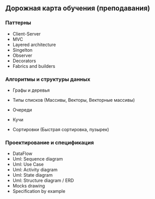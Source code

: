 Дорожная карта обучения (преподавания)
---------------------------------------

### Паттерны ###
* Client-Server
* MVC
* Layered architecture
* Singelton
* Observer
* Decorators
* Fabrics and builders

### Алгоритмы и структуры данных ###
* Графы и деревья
* Типы списков (Массивы, Векторы, Векторные массивы)
* Очереди
* Кучи
 
* Сортировки (Быстрая сортировка, пузырек)

### Проектирование и спецификация ###
* DataFlow
* Uml: Sequence diagram
* Uml: Use Case
* Uml: Activity diagram
* Uml: State diagram
* Uml: Structure diagram / ERD
* Mocks drawing
* Specification by example

